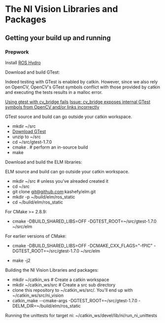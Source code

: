 # The NI Vision Libraries and Packages #

## Getting your build up and running ##

### Prepwork ###

Install [ROS Hydro](http://wiki.ros.org/hydro/Installation)

Download and build GTest:

Indeed testing with GTest is enabled by catkin. However, since
we also rely on OpenCV, OpenCV's GTest symbols conflict with those
provided by catkin and executing the tests results in a malloc error.

[Using gtest with cv_bridge fails](http://answers.ros.org/question/76453/using-gtest-with-cv_bridge-fails/)
[Issue: cv_bridge exposes internal GTest symbols from OpenCV and/or links incorrectly](https://github.com/ros-perception/vision_opencv/issues/22)

GTest source and build can go outside your catkin workspace.

* mkdir ~/src
* [Download GTest](https://googletest.googlecode.com/files/gtest-1.7.0.zip)
* unzip to ~/src
* cd ~/src/gtest-1.7.0
* cmake .	# perform an in-source build
* make

Download and build the ELM libraries:

ELM source and build can go outside your catkin workspace.

* mkdir ~/src # unless you've alreaded created it
* cd ~/src
* git clone git@github.com:kashefy/elm.git
* mkdir -p ~/build/elm/ros_static
* cd ~/build/elm/ros_static

For CMake >= 2.8.9:

* cmake -DBUILD_SHARED_LIBS=OFF -DGTEST_ROOT=~/src/gtest-1.7.0 ~/src/elm

For earlier versions of CMake:

* cmake -DBUILD_SHARED_LIBS=OFF -DCMAKE_CXX_FLAGS="-fPIC" -DGTEST_ROOT=~/src/gtest-1.7.0 ~/src/elm

* make -j2

Building the NI Vision Libraries and packages:

* mkdir ~/catkin_ws 	# Create a catkin workspace
* mkdir ~/catkin_ws/src 		# Create a src sub directory
* clone this repository to ~/catkin_ws/src/. You'll end up with ~/catkin_ws/src/ni_vision
* catkin_make --cmake-args -DGTEST_ROOT=~/src/gtest-1.7.0 -DELM_DIR=~/build/elm/ros_static

Running the unittests for target ni:
~/catkin_ws/devel/lib/ni/run_ni_unittests
